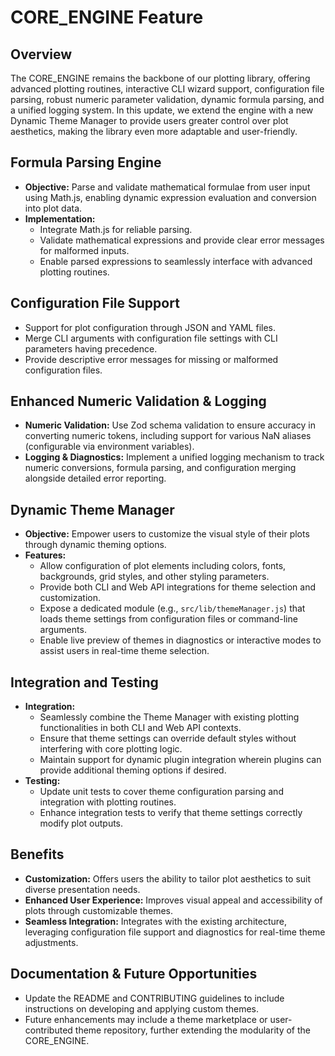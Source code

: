 # CORE_ENGINE Feature

## Overview
The CORE_ENGINE remains the backbone of our plotting library, offering advanced plotting routines, interactive CLI wizard support, configuration file parsing, robust numeric parameter validation, dynamic formula parsing, and a unified logging system. In this update, we extend the engine with a new Dynamic Theme Manager to provide users greater control over plot aesthetics, making the library even more adaptable and user-friendly.

## Formula Parsing Engine
- **Objective:** Parse and validate mathematical formulae from user input using Math.js, enabling dynamic expression evaluation and conversion into plot data.
- **Implementation:**
  - Integrate Math.js for reliable parsing.
  - Validate mathematical expressions and provide clear error messages for malformed inputs.
  - Enable parsed expressions to seamlessly interface with advanced plotting routines.

## Configuration File Support
- Support for plot configuration through JSON and YAML files.
- Merge CLI arguments with configuration file settings with CLI parameters having precedence.
- Provide descriptive error messages for missing or malformed configuration files.

## Enhanced Numeric Validation & Logging
- **Numeric Validation:** Use Zod schema validation to ensure accuracy in converting numeric tokens, including support for various NaN aliases (configurable via environment variables).
- **Logging & Diagnostics:** Implement a unified logging mechanism to track numeric conversions, formula parsing, and configuration merging alongside detailed error reporting.

## Dynamic Theme Manager
- **Objective:** Empower users to customize the visual style of their plots through dynamic theming options.
- **Features:**
  - Allow configuration of plot elements including colors, fonts, backgrounds, grid styles, and other styling parameters.
  - Provide both CLI and Web API integrations for theme selection and customization.
  - Expose a dedicated module (e.g., `src/lib/themeManager.js`) that loads theme settings from configuration files or command-line arguments.
  - Enable live preview of themes in diagnostics or interactive modes to assist users in real-time theme selection.

## Integration and Testing
- **Integration:**
  - Seamlessly combine the Theme Manager with existing plotting functionalities in both CLI and Web API contexts.
  - Ensure that theme settings can override default styles without interfering with core plotting logic.
  - Maintain support for dynamic plugin integration wherein plugins can provide additional theming options if desired.
- **Testing:**
  - Update unit tests to cover theme configuration parsing and integration with plotting routines.
  - Enhance integration tests to verify that theme settings correctly modify plot outputs.

## Benefits
- **Customization:** Offers users the ability to tailor plot aesthetics to suit diverse presentation needs.
- **Enhanced User Experience:** Improves visual appeal and accessibility of plots through customizable themes.
- **Seamless Integration:** Integrates with the existing architecture, leveraging configuration file support and diagnostics for real-time theme adjustments.

## Documentation & Future Opportunities
- Update the README and CONTRIBUTING guidelines to include instructions on developing and applying custom themes.
- Future enhancements may include a theme marketplace or user-contributed theme repository, further extending the modularity of the CORE_ENGINE.
